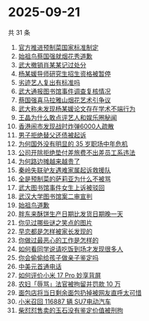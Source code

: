 # 2025-09-21

共 31 条

<!-- BEGIN ZHIHUSEARCH -->
<!-- 最后更新时间 Sun Sep 21 2025 21:20:37 GMT+0800 (China Standard Time) -->

1. [官方推进预制菜国家标准制定](https://www.zhihu.com/search?q=%E5%AE%98%E6%96%B9%E6%8E%A8%E8%BF%9B%E9%A2%84%E5%88%B6%E8%8F%9C%E5%9B%BD%E5%AE%B6%E6%A0%87%E5%87%86%E5%88%B6%E5%AE%9A)
1. [始祖鸟蔡国强就烟花秀道歉](https://www.zhihu.com/search?q=%E5%A7%8B%E7%A5%96%E9%B8%9F%E8%94%A1%E5%9B%BD%E5%BC%BA%E5%B0%B1%E7%83%9F%E8%8A%B1%E7%A7%80%E9%81%93%E6%AD%89)
1. [武大撤销肖某某记过处分](https://www.zhihu.com/search?q=%E6%AD%A6%E5%A4%A7%E6%92%A4%E9%94%80%E8%82%96%E6%9F%90%E6%9F%90%E8%AE%B0%E8%BF%87%E5%A4%84%E5%88%86)
1. [杨某媛导师研究生招生资格被暂停](https://www.zhihu.com/search?q=%E6%9D%A8%E6%9F%90%E5%AA%9B%E5%AF%BC%E5%B8%88%E7%A0%94%E7%A9%B6%E7%94%9F%E6%8B%9B%E7%94%9F%E8%B5%84%E6%A0%BC%E8%A2%AB%E6%9A%82%E5%81%9C)
1. [劣迹艺人复出有标准吗](https://www.zhihu.com/search?q=%E5%8A%A3%E8%BF%B9%E8%89%BA%E4%BA%BA%E5%A4%8D%E5%87%BA%E6%9C%89%E6%A0%87%E5%87%86%E5%90%97)
1. [武大通报图书馆事件调查复核情况](https://www.zhihu.com/search?q=%E6%AD%A6%E5%A4%A7%E9%80%9A%E6%8A%A5%E5%9B%BE%E4%B9%A6%E9%A6%86%E4%BA%8B%E4%BB%B6%E8%B0%83%E6%9F%A5%E5%A4%8D%E6%A0%B8%E6%83%85%E5%86%B5)
1. [蔡国强喜马拉雅山烟花艺术引争议](https://www.zhihu.com/search?q=%E8%94%A1%E5%9B%BD%E5%BC%BA%E5%96%9C%E9%A9%AC%E6%8B%89%E9%9B%85%E5%B1%B1%E7%83%9F%E8%8A%B1%E8%89%BA%E6%9C%AF%E5%BC%95%E4%BA%89%E8%AE%AE)
1. [武大称未发现杨某媛论文存在学术不端行为](https://www.zhihu.com/search?q=%E6%AD%A6%E5%A4%A7%E7%A7%B0%E6%9C%AA%E5%8F%91%E7%8E%B0%E6%9D%A8%E6%9F%90%E5%AA%9B%E8%AE%BA%E6%96%87%E5%AD%98%E5%9C%A8%E5%AD%A6%E6%9C%AF%E4%B8%8D%E7%AB%AF%E8%A1%8C%E4%B8%BA)
1. [王晶为什么敢点评艺人和娱乐圈秘闻](https://www.zhihu.com/search?q=%E7%8E%8B%E6%99%B6%E4%B8%BA%E4%BB%80%E4%B9%88%E6%95%A2%E7%82%B9%E8%AF%84%E8%89%BA%E4%BA%BA%E5%92%8C%E5%A8%B1%E4%B9%90%E5%9C%88%E7%A7%98%E9%97%BB)
1. [香港闹市发现战时炸弹6000人疏散](https://www.zhihu.com/search?q=%E9%A6%99%E6%B8%AF%E9%97%B9%E5%B8%82%E5%8F%91%E7%8E%B0%E6%88%98%E6%97%B6%E7%82%B8%E5%BC%B96000%E4%BA%BA%E7%96%8F%E6%95%A3)
1. [男子拒绝替父还债被起诉](https://www.zhihu.com/search?q=%E7%94%B7%E5%AD%90%E6%8B%92%E7%BB%9D%E6%9B%BF%E7%88%B6%E8%BF%98%E5%80%BA%E8%A2%AB%E8%B5%B7%E8%AF%89)
1. [为何国外没有明显的 35 岁职场中年危机](https://www.zhihu.com/search?q=%E4%B8%BA%E4%BD%95%E5%9B%BD%E5%A4%96%E6%B2%A1%E6%9C%89%E6%98%8E%E6%98%BE%E7%9A%84%2035%20%E5%B2%81%E8%81%8C%E5%9C%BA%E4%B8%AD%E5%B9%B4%E5%8D%B1%E6%9C%BA)
1. [公司开除拒绝垫付差旅费不出差员工系违法](https://www.zhihu.com/search?q=%E5%85%AC%E5%8F%B8%E5%BC%80%E9%99%A4%E6%8B%92%E7%BB%9D%E5%9E%AB%E4%BB%98%E5%B7%AE%E6%97%85%E8%B4%B9%E4%B8%8D%E5%87%BA%E5%B7%AE%E5%91%98%E5%B7%A5%E7%B3%BB%E8%BF%9D%E6%B3%95)
1. [为何路边摊越来越贵了](https://www.zhihu.com/search?q=%E4%B8%BA%E4%BD%95%E8%B7%AF%E8%BE%B9%E6%91%8A%E8%B6%8A%E6%9D%A5%E8%B6%8A%E8%B4%B5%E4%BA%86)
1. [秦岭失联驴友遇难家属起诉救援队](https://www.zhihu.com/search?q=%E7%A7%A6%E5%B2%AD%E5%A4%B1%E8%81%94%E9%A9%B4%E5%8F%8B%E9%81%87%E9%9A%BE%E5%AE%B6%E5%B1%9E%E8%B5%B7%E8%AF%89%E6%95%91%E6%8F%B4%E9%98%9F)
1. [全是预制菜的萨莉亚为什么不被骂](https://www.zhihu.com/search?q=%E5%85%A8%E6%98%AF%E9%A2%84%E5%88%B6%E8%8F%9C%E7%9A%84%E8%90%A8%E8%8E%89%E4%BA%9A%E4%B8%BA%E4%BB%80%E4%B9%88%E4%B8%8D%E8%A2%AB%E9%AA%82)
1. [武大图书馆事件女生上诉被驳回](https://www.zhihu.com/search?q=%E6%AD%A6%E5%A4%A7%E5%9B%BE%E4%B9%A6%E9%A6%86%E4%BA%8B%E4%BB%B6%E5%A5%B3%E7%94%9F%E4%B8%8A%E8%AF%89%E8%A2%AB%E9%A9%B3%E5%9B%9E)
1. [武汉大学图书馆案二审宣判](https://www.zhihu.com/search?q=%E6%AD%A6%E6%B1%89%E5%A4%A7%E5%AD%A6%E5%9B%BE%E4%B9%A6%E9%A6%86%E6%A1%88%E4%BA%8C%E5%AE%A1%E5%AE%A3%E5%88%A4)
1. [始祖鸟道歉](https://www.zhihu.com/search?q=%E5%A7%8B%E7%A5%96%E9%B8%9F%E9%81%93%E6%AD%89)
1. [胖东来酥饼生产日期比发货日期晚一天](https://www.zhihu.com/search?q=%E8%83%96%E4%B8%9C%E6%9D%A5%E9%85%A5%E9%A5%BC%E7%94%9F%E4%BA%A7%E6%97%A5%E6%9C%9F%E6%AF%94%E5%8F%91%E8%B4%A7%E6%97%A5%E6%9C%9F%E6%99%9A%E4%B8%80%E5%A4%A9)
1. [你见过哪些谜之笑点的图片](https://www.zhihu.com/search?q=%E4%BD%A0%E8%A7%81%E8%BF%87%E5%93%AA%E4%BA%9B%E8%B0%9C%E4%B9%8B%E7%AC%91%E7%82%B9%E7%9A%84%E5%9B%BE%E7%89%87)
1. [早恋都是怎样被家长发现的](https://www.zhihu.com/search?q=%E6%97%A9%E6%81%8B%E9%83%BD%E6%98%AF%E6%80%8E%E6%A0%B7%E8%A2%AB%E5%AE%B6%E9%95%BF%E5%8F%91%E7%8E%B0%E7%9A%84)
1. [你做过最恶心的工作是怎样的](https://www.zhihu.com/search?q=%E4%BD%A0%E5%81%9A%E8%BF%87%E6%9C%80%E6%81%B6%E5%BF%83%E7%9A%84%E5%B7%A5%E4%BD%9C%E6%98%AF%E6%80%8E%E6%A0%B7%E7%9A%84)
1. [如何看同学说请吃饭到场才发现很多人](https://www.zhihu.com/search?q=%E5%A6%82%E4%BD%95%E7%9C%8B%E5%90%8C%E5%AD%A6%E8%AF%B4%E8%AF%B7%E5%90%83%E9%A5%AD%E5%88%B0%E5%9C%BA%E6%89%8D%E5%8F%91%E7%8E%B0%E5%BE%88%E5%A4%9A%E4%BA%BA)
1. [你会偷偷给孩子做亲子鉴定吗](https://www.zhihu.com/search?q=%E4%BD%A0%E4%BC%9A%E5%81%B7%E5%81%B7%E7%BB%99%E5%AD%A9%E5%AD%90%E5%81%9A%E4%BA%B2%E5%AD%90%E9%89%B4%E5%AE%9A%E5%90%97)
1. [中美元首通电话](https://www.zhihu.com/search?q=%E4%B8%AD%E7%BE%8E%E5%85%83%E9%A6%96%E9%80%9A%E7%94%B5%E8%AF%9D)
1. [如何评价小米 17 Pro 妙享背屏](https://www.zhihu.com/search?q=%E5%A6%82%E4%BD%95%E8%AF%84%E4%BB%B7%E5%B0%8F%E7%B1%B3%2017%20Pro%20%E5%A6%99%E4%BA%AB%E8%83%8C%E5%B1%8F)
1. [农妇「辱骂」法官被拘留并罚款 10 万](https://www.zhihu.com/search?q=%E5%86%9C%E5%A6%87%E3%80%8C%E8%BE%B1%E9%AA%82%E3%80%8D%E6%B3%95%E5%AE%98%E8%A2%AB%E6%8B%98%E7%95%99%E5%B9%B6%E7%BD%9A%E6%AC%BE%2010%20%E4%B8%87)
1. [面包店将当日剩余面包扔掉被网友直呼太可惜](https://www.zhihu.com/search?q=%E9%9D%A2%E5%8C%85%E5%BA%97%E5%B0%86%E5%BD%93%E6%97%A5%E5%89%A9%E4%BD%99%E9%9D%A2%E5%8C%85%E6%89%94%E6%8E%89%E8%A2%AB%E7%BD%91%E5%8F%8B%E7%9B%B4%E5%91%BC%E5%A4%AA%E5%8F%AF%E6%83%9C)
1. [小米召回 116887 辆 SU7电动汽车](https://www.zhihu.com/search?q=%E5%B0%8F%E7%B1%B3%E5%8F%AC%E5%9B%9E%20116887%20%E8%BE%86%20SU7%E7%94%B5%E5%8A%A8%E6%B1%BD%E8%BD%A6)
1. [柴怼怼售卖的玉石没有鉴定价值被刑拘](https://www.zhihu.com/search?q=%E6%9F%B4%E6%80%BC%E6%80%BC%E5%94%AE%E5%8D%96%E7%9A%84%E7%8E%89%E7%9F%B3%E6%B2%A1%E6%9C%89%E9%89%B4%E5%AE%9A%E4%BB%B7%E5%80%BC%E8%A2%AB%E5%88%91%E6%8B%98)

<!-- END ZHIHUSEARCH -->

